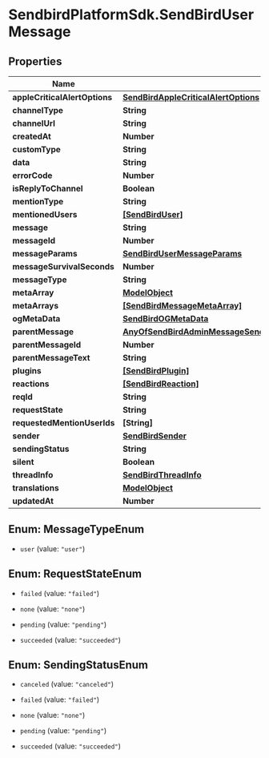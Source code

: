 # SendbirdPlatformSdk.SendBirdUserMessage

## Properties

Name | Type | Description | Notes
------------ | ------------- | ------------- | -------------
**appleCriticalAlertOptions** | [**SendBirdAppleCriticalAlertOptions**](SendBirdAppleCriticalAlertOptions.md) |  | [optional] 
**channelType** | **String** |  | [optional] 
**channelUrl** | **String** |  | [optional] 
**createdAt** | **Number** |  | [optional] 
**customType** | **String** |  | [optional] 
**data** | **String** |  | [optional] 
**errorCode** | **Number** |  | [optional] 
**isReplyToChannel** | **Boolean** |  | [optional] 
**mentionType** | **String** |  | [optional] 
**mentionedUsers** | [**[SendBirdUser]**](SendBirdUser.md) |  | [optional] 
**message** | **String** |  | [optional] 
**messageId** | **Number** |  | [optional] 
**messageParams** | [**SendBirdUserMessageParams**](SendBirdUserMessageParams.md) |  | [optional] 
**messageSurvivalSeconds** | **Number** |  | [optional] 
**messageType** | **String** |  | [optional] 
**metaArray** | [**ModelObject**](ModelObject.md) |  | [optional] 
**metaArrays** | [**[SendBirdMessageMetaArray]**](SendBirdMessageMetaArray.md) |  | [optional] 
**ogMetaData** | [**SendBirdOGMetaData**](SendBirdOGMetaData.md) |  | [optional] 
**parentMessage** | [**AnyOfSendBirdAdminMessageSendBirdUserMessageSendBirdFileMessage**](AnyOfSendBirdAdminMessageSendBirdUserMessageSendBirdFileMessage.md) |  | [optional] 
**parentMessageId** | **Number** |  | [optional] 
**parentMessageText** | **String** |  | [optional] 
**plugins** | [**[SendBirdPlugin]**](SendBirdPlugin.md) |  | [optional] 
**reactions** | [**[SendBirdReaction]**](SendBirdReaction.md) |  | [optional] 
**reqId** | **String** |  | [optional] 
**requestState** | **String** |  | [optional] 
**requestedMentionUserIds** | **[String]** |  | [optional] 
**sender** | [**SendBirdSender**](SendBirdSender.md) |  | [optional] 
**sendingStatus** | **String** |  | [optional] 
**silent** | **Boolean** |  | [optional] 
**threadInfo** | [**SendBirdThreadInfo**](SendBirdThreadInfo.md) |  | [optional] 
**translations** | [**ModelObject**](ModelObject.md) |  | [optional] 
**updatedAt** | **Number** |  | [optional] 



## Enum: MessageTypeEnum


* `user` (value: `"user"`)





## Enum: RequestStateEnum


* `failed` (value: `"failed"`)

* `none` (value: `"none"`)

* `pending` (value: `"pending"`)

* `succeeded` (value: `"succeeded"`)





## Enum: SendingStatusEnum


* `canceled` (value: `"canceled"`)

* `failed` (value: `"failed"`)

* `none` (value: `"none"`)

* `pending` (value: `"pending"`)

* `succeeded` (value: `"succeeded"`)





